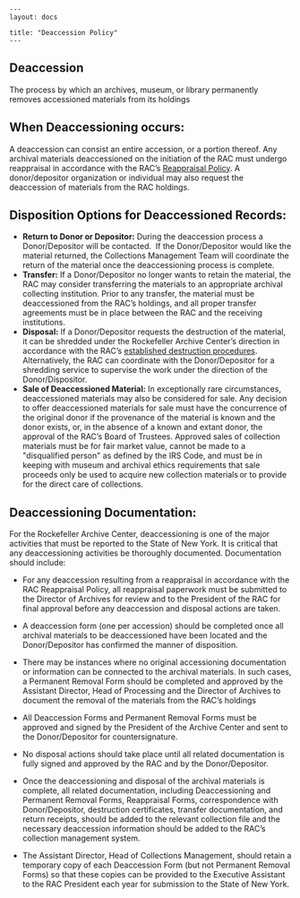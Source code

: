     ---
    layout: docs
    
    title: "Deaccession Policy"
    ---



## Deaccession
   The process by which an archives, museum, or library permanently removes accessioned materials from its holdings 
  
   
## When Deaccessioning occurs: 
   A deaccession can consist an entire accession, or a portion thereof. 
   Any archival materials deaccessioned on the initiation of the RAC must undergo reappraisal in accordance with the 
   RAC’s [Reappraisal Policy](https://docs.rockarch.org/reappraisal-policy/). 
   A donor/depositor organization or individual may also request the deaccession of materials from the RAC holdings. 
   
## Disposition Options for Deaccessioned Records: 

* __Return to Donor or Depositor:__ 
        During the deaccession process a Donor/Depositor will be contacted.  If the Donor/Depositor would like the 
        material returned, the Collections Management Team will coordinate the return of the material once the deaccessioning 
        process is complete. 
* __Transfer:__
        If a Donor/Depositor no longer wants to retain the material, the RAC may consider transferring the materials to an 
        appropriate archival collecting institution. Prior to any transfer, the material must be deaccessioned from the RAC’s 
        holdings, and all proper transfer agreements must be in place between the RAC and the receiving institutions.
* __Disposal:__ 
        If a Donor/Depositor requests the destruction of the material, it can be shredded under the 
        Rockefeller Archive Center’s direction in accordance with the RAC’s [established destruction procedures](https://docs.rockarch.org/shred-policy-memo/). 
        Alternatively, the RAC can coordinate with the Donor/Depositor for a  shredding service to supervise the work under 
        the direction of the Donor/Dispositor.
* __Sale of Deaccessioned Material:__ 
        In exceptionally rare circumstances, deaccessioned materials may also be considered for sale. Any decision to offer 
        deaccessioned materials for sale must have the concurrence of the original donor if the provenance of the material is
        known and the donor exists, or, in the absence of a known and extant donor, the approval of the RAC’s Board of Trustees. 
        Approved sales of collection materials must be for fair market value, cannot be made to a "disqualified person" as 
        defined by the IRS Code, and must be in keeping with museum and archival ethics requirements that sale proceeds only 
        be used to acquire new collection materials or to provide for the direct care of collections. 
        
## Deaccessioning Documentation: 
   For  the Rockefeller Archive Center, deaccessioning is one of the major activities that must be reported to the State of 
   New York. It is critical that any deaccessioning activities be thoroughly documented. Documentation should include: 
   
   * For any deaccession resulting from a reappraisal in accordance with the RAC Reappraisal Policy, all 
     reappraisal paperwork must be submitted to the Director of Archives for review and to the President of the RAC for final 
     approval before any deaccession and disposal actions are taken. 
     
   * A deaccession form (one per accession) should be completed once all archival materials to be deaccessioned have been 
     located and the Donor/Depositor has confirmed the manner of disposition.  
     
   * There may be instances where no original accessioning documentation or information can be connected to the archival 
     materials. In such cases, a Permanent Removal Form should be completed and approved by the Assistant Director, Head of 
     Processing and the Director of Archives to document the removal of the materials from the RAC’s holdings 
   
   * All Deaccession Forms and Permanent Removal Forms must be approved and signed by the President of the Archive Center and 
     sent to the Donor/Depositor for countersignature. 
     
   * No disposal actions should take place until all related documentation is fully signed and approved by the RAC and by the 
     Donor/Depositor. 
     
   * Once the deaccessioning and disposal of the archival materials is complete, all related documentation, including 
     Deaccessioning and Permanent Removal Forms, Reappraisal Forms, correspondence with Donor/Depositor, destruction 
     certificates, transfer documentation, and return receipts, should be added to the relevant collection file and the 
     necessary deaccession information should be added to the RAC’s collection management system. 
	
   * The Assistant Director, Head of Collections Management, should retain a temporary copy of each Deaccession Form (but not 
     Permanent Removal Forms) so that these copies can be provided to the Executive Assistant to the RAC President each year 
     for submission to the State of New York. 
    

        
        
        
        
